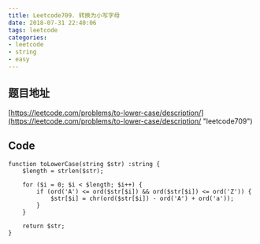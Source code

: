 ```yaml
---
title: Leetcode709. 转换为小写字母
date: 2018-07-31 22:40:06
tags: leetcode
categories:
- leetcode
- string
- easy
---
```

## 题目地址
[https://leetcode.com/problems/to-lower-case/description/](https://leetcode.com/problems/to-lower-case/description/ "leetcode709")

## Code
```
function toLowerCase(string $str) :string {
    $length = strlen($str);

    for ($i = 0; $i < $length; $i++) {
        if (ord('A') <= ord($str[$i]) && ord($str[$i]) <= ord('Z')) {
            $str[$i] = chr(ord($str[$i]) - ord('A') + ord('a'));
        }
    }

    return $str;
}
```
